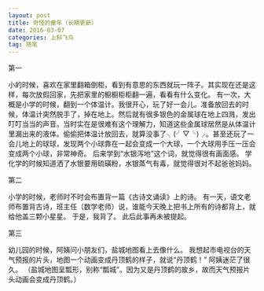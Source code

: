 ```yaml
---
layout: post
title: 奇怪的童年（长期更新）
date: 2016-03-07
categories: 上斜飞鸟
tag: 随笔
---
```


第一

小的时候，喜欢在家里翻箱倒柜，看到有意思的东西就玩一阵子。其实现在还是这样，每次放假回家，先把家里的橱橱柜柜翻一遍，看看有什么变化。
有一次，大概是小学的时候，翻到一个体温计。我很开心，玩了好一会儿。准备放回去的时候，体温计突然脱手了，掉在地上。然后就有很多银色的金属球在地上四溅，发出叮叮当当的声音。当时实在是很难有这个理解力，知道这些金属球居然是从体温计里漏出来的液体。偷偷把体温计放回去，就算没事了╮(╯▽╰)╭。甚至还玩了一会儿地上的球球，发现两个小球靠在一起会变成一个大球，一个大球用手压一压会变成两个小球，非常神奇。
后来学到“水银泻地”这个词，就觉得很有画面感。
学化学的时候知道洒了水银要用硫磺粉，水银蒸气有毒，就觉得很对不起爸爸妈妈。

第二

小学的时候，老师时不时会布置背一篇《古诗文诵读》上的诗。
有一天，语文老师布置背古诗，班主任（数学老师）说，谁能今天晚上把书上所有的诗都背上，就给他盖三颗小星星。
于是，我背了。
此后此事再未被提起。

第三

幼儿园的时候，阿姨问小朋友们，盐城地图看上去像什么。
我想起市电视台的天气预报的片头，地图一个动画变成丹顶鹤的样子，就说“丹顶鹤！”
阿姨迷茫了很久。
（盐城地图呈瓢形，别称“瓢城”。因为又是丹顶鹤的故乡，故而天气预报片头动画会变成丹顶鹤。）

